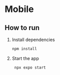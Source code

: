 # Mobile

## How to run

1. Install dependencies

   ```bash
   npm install
   ```

2. Start the app

   ```bash
    npx expo start
   ```
